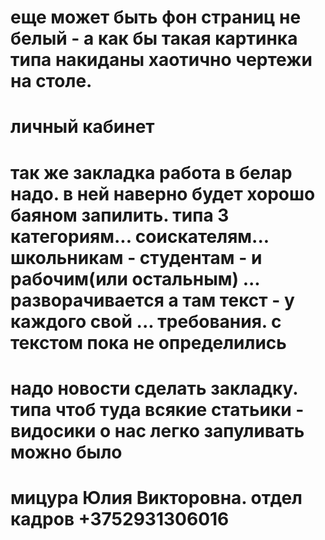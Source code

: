 <!-- # 2 по продукции только сказал чтоб сбоку было такая панелька... типо дерева... -->
<!-- # 3 по продукции еще лучше если они не картинками как сейчас - а списком чтоб были... -->
<!-- # в креплении штока - гильзы. последний пункт добавить. типа сам клиент чтоб писал если нечего не подошдо или чтото необычное хочет -->
<!-- # кубик чтоб крутился сам через секунд 5-10 -->
<!-- # в применяемости по видам техники - Донецкий экскаватор убрать... - -->

<!-- TODO -->
<!-- # по странице о предприятии тоже как то пустовато. надо чтото увеличить. чтоб не было пустых пробелов -->
<!-- # Распределительная компания в РБ ООО "ТехнокомплектТрейд" не красиво ООО перенеси -->
<!-- # там где про нас... нас раздвинуть чтоб побольше. т.е. как минимум треть от экрана.. -->
<!-- # контактное лицо  - все в одну полосочку -->
<!-- # на главной кароче . во первых как то пустовато. сделай больше кубик и цилиндр может быть крупнее шрифт -->
<!-- # картинки при щелкании на них.... должны раскрываться и их типа скачать моджно было. -->
<!-- # слоганн крупнее жирнее - чтоб в глаза бросался. -->
<!-- # слово производство добавить -->
<!-- # картиночки около . телефонов типо вацан вайбер смс и тел. .. в дальнейшем чтоб форма вылазила если у человека на телефоне или компе стоит приложение. -->
<!-- # фотки раскрывались чтоб посмотреть визуально с кем говоришь. когда щелкаешь на фамилию -->

# еще может быть фон страниц не белый - а как бы такая картинка типа накиданы хаотично чертежи на столе.

<!-- # цвет кнопок поменять -->

<!--! `Конструктор -->
<!-- # вообщем когда переходишь на товары. надо чтоб сразу был конструктор -->
<!-- # незабывай в конструкторе последние пункты типа опишите сами что надо . если не нашли проушину крышку из предложеных -->
<!-- # в третьих. там где крестики очистить у бонок и штуцеров поменять на кнопку очистить красную такую же как и в проушинах. и крышках задних -->
<!-- # по индивидуальному заказу... вверху обозначение оно должно меняться в зависимости от выбранных параметров... как дойдешь до туда... я тебе раскажу что от чего -->
<!-- # кнопку для отправки на почту + проверка на заполнение емэйла и телефона . адреса -->
<!-- # разбор сбор гидроцилиндра поболее -->
<!-- # по конструктору есть замечания. во первых убрать ограничения на то что водятся только цифры. кароче надо чтоб и буквы работали. -->
<!-- # продумай как письмо с конструктора что б отправлялось... а также проверку на телефон почту Фио  если не вписано . -->
<!-- # во вторых. в каждое окошко влазит 4 цифры. надо чтоб больше. лучше динамически ну а если не надо то хотяю цифр 10 -->
<!-- # в четвертых - это уже доработочка . когда тыкаешь на цвет было бы хорошо чтоб цилиндр раскрашывался в соответствующий цвет. -->


<!-- ! Новые раздеды -->


<!-- # корзина -->
<!-- # заказ из применяемости -->
<!-- # заказ из каталога -->
# личный кабинет

# так же закладка работа в белар надо. в ней наверно будет хорошо баяном запилить. типа 3 категориям... соискателям... школьникам - студентам - и рабочим(или остальным) ... разворачивается а там текст - у каждого свой ... требования. с текстом пока не определились
# надо новости сделать закладку. типа чтоб туда всякие статьики - видосики о нас легко запуливать можно было

# мицура Юлия Викторовна. отдел кадров  +3752931306016


<!-- # TODO СДЕЛАТЬ СЕРВИС КОРЗИНЫ -->
